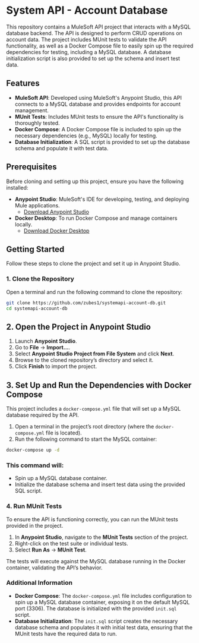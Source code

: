 # System API - Account Database

This repository contains a MuleSoft API project that interacts with a MySQL database backend. The API is designed to perform CRUD operations on account data. The project includes MUnit tests to validate the API functionality, as well as a Docker Compose file to easily spin up the required dependencies for testing, including a MySQL database. A database initialization script is also provided to set up the schema and insert test data.

## Features

- **MuleSoft API**: Developed using MuleSoft's Anypoint Studio, this API connects to a MySQL database and provides endpoints for account management.
- **MUnit Tests**: Includes MUnit tests to ensure the API's functionality is thoroughly tested.
- **Docker Compose**: A Docker Compose file is included to spin up the necessary dependencies (e.g., MySQL) locally for testing.
- **Database Initialization**: A SQL script is provided to set up the database schema and populate it with test data.

## Prerequisites

Before cloning and setting up this project, ensure you have the following installed:

- **Anypoint Studio**: MuleSoft's IDE for developing, testing, and deploying Mule applications.
  - [Download Anypoint Studio](https://www.mulesoft.com/lp/dl/studio)
- **Docker Desktop**: To run Docker Compose and manage containers locally.
  - [Download Docker Desktop](https://www.docker.com/products/docker-desktop)

## Getting Started

Follow these steps to clone the project and set it up in Anypoint Studio.

### 1. Clone the Repository

Open a terminal and run the following command to clone the repository:

```bash
git clone https://github.com/zubes1/systemapi-account-db.git
cd systemapi-account-db
```

## 2. Open the Project in Anypoint Studio

1. Launch **Anypoint Studio**.
2. Go to **File** → **Import…**.
3. Select **Anypoint Studio Project from File System** and click **Next**.
4. Browse to the cloned repository’s directory and select it.
5. Click **Finish** to import the project.

## 3. Set Up and Run the Dependencies with Docker Compose

This project includes a `docker-compose.yml` file that will set up a MySQL database required by the API.

1. Open a terminal in the project’s root directory (where the `docker-compose.yml` file is located).
2. Run the following command to start the MySQL container:

```bash
docker-compose up -d
```
### This command will:

- Spin up a MySQL database container.
- Initialize the database schema and insert test data using the provided SQL script.

### 4. Run MUnit Tests

To ensure the API is functioning correctly, you can run the MUnit tests provided in the project.

1. In **Anypoint Studio**, navigate to the **MUnit Tests** section of the project.
2. Right-click on the test suite or individual tests.
3. Select **Run As** → **MUnit Test**.

The tests will execute against the MySQL database running in the Docker container, validating the API’s behavior.

### Additional Information

- **Docker Compose**: The `docker-compose.yml` file includes configuration to spin up a MySQL database container, exposing it on the default MySQL port (3306). The database is initialized with the provided `init.sql` script.
- **Database Initialization**: The `init.sql` script creates the necessary database schema and populates it with initial test data, ensuring that the MUnit tests have the required data to run.
   
   